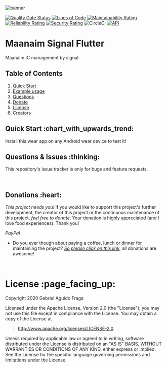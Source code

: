 ![banner](https://raw.github.com/kaapiel/Raw-content/master/Maanaim-Signal-Flutter/banner.png)

[![Quality Gate Status](https://sonarcloud.io/api/project_badges/measure?project=maanaim-signal-flutter&metric=alert_status)](https://sonarcloud.io/dashboard?id=maanaim-signal-flutter)
[![Lines of Code](https://sonarcloud.io/api/project_badges/measure?project=maanaim-signal-flutter&metric=ncloc)](https://sonarcloud.io/dashboard?id=maanaim-signal-flutter)
[![Maintainability Rating](https://sonarcloud.io/api/project_badges/measure?project=maanaim-signal-flutter&metric=sqale_rating)](https://sonarcloud.io/dashboard?id=maanaim-signal-flutter)
[![Reliability Rating](https://sonarcloud.io/api/project_badges/measure?project=maanaim-signal-flutter&metric=reliability_rating)](https://sonarcloud.io/dashboard?id=maanaim-signal-flutter)
[![Security Rating](https://sonarcloud.io/api/project_badges/measure?project=maanaim-signal-flutter&metric=security_rating)](https://sonarcloud.io/dashboard?id=maanaim-signal-flutter)
![CircleCI](https://img.shields.io/circleci/build/github/kaapiel/maanaim_signal_flutter/master)
[![API](https://img.shields.io/badge/API-26%2B-green.svg?style=flat)](https://android-arsenal.com/api?level=26)

# Maanaim Signal Flutter
Maanaim IC management by signal

## Table of Contents
1. [Quick Start](#quick-start)
1. [Example usage](#examples)
1. [Questions](#report)
1. [Donate](#donate)
1. [License](#licence)
1. [Creators](#creators)

<h2 id="quick-start">Quick Start :chart_with_upwards_trend:</h2>
Install this wear app on any Android wear device to test it!

<br/>

<h2 id="report">Questions & Issues :thinking:</h2>

This repository's issue tracker is only for bugs and feature requests.  

<br/>

<h2 id="donate">Donations :heart:</h2>

*This project needs you!* If you would like to support this project's further development, the creator of this project or the continuous maintenance of this project, *feel free to donate*. Your donation is highly appreciated (and I love food experiences). Thank you!

*PayPal*

- Do you ever though about paying a coffee, lunch or dinner for maintaining the project? [*So please click on this link*](https://www.paypal.com/cgi-bin/webscr?cmd=_donations&business=gabriel_aguido@hotmail.com&lc=US&item_name=Donation+to+Maanaim+Signal+Flutter+Maintenance&no_note=0&cn=&currency_code=USD&bn=PP-DonationsBF:btn_donateCC_LG.gif:NonHosted), all donations are awesome!

<br/>

<h1 id="license">License :page_facing_up:</h1>

Copyright 2020 Gabriel Aguido Fraga

Licensed under the Apache License, Version 2.0 (the "License");
you may not use this file except in compliance with the License.
You may obtain a copy of the License at

> http://www.apache.org/licenses/LICENSE-2.0

Unless required by applicable law or agreed to in writing, software
distributed under the License is distributed on an "AS IS" BASIS,
WITHOUT WARRANTIES OR CONDITIONS OF ANY KIND, either express or implied.
See the License for the specific language governing permissions and
limitations under the License.

<br/>
